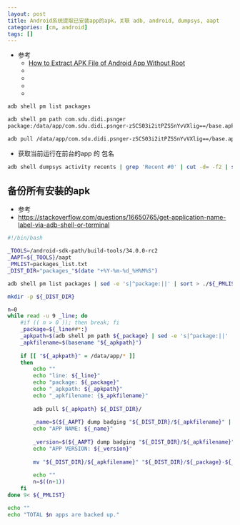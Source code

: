 ```yaml
---
layout: post
title: Android系统提取已安装app的apk，关联 adb, android, dumpsys, aapt
categories: [cm, android]
tags: []
---
```


* 参考
  * [How to Extract APK File of Android App Without Root](https://beebom.com/how-extract-apk-android-app/)
  * []()
  * []()
  * []()
  * []()



~~~bash
adb shell pm list packages

adb shell pm path com.sdu.didi.psnger
package:/data/app/com.sdu.didi.psnger-zSCS03i2itPZSSnYvVXlig==/base.apk

adb pull /data/app/com.sdu.didi.psnger-zSCS03i2itPZSSnYvVXlig==/base.apk .
~~~



* 获取当前运行在前台的app 的 包名

~~~sh
adb shell dumpsys activity recents | grep 'Recent #0' | cut -d= -f2 | sed 's| .*||' | cut -d '/' -f1
~~~



## 备份所有安装的apk

* 参考
* <https://stackoverflow.com/questions/16650765/get-application-name-label-via-adb-shell-or-terminal>


~~~sh
#!/bin/bash

_TOOLS=/android-sdk-path/build-tools/34.0.0-rc2
_AAPT=${_TOOLS}/aapt
_PMLIST=packages_list.txt
_DIST_DIR="packages_"$(date "+%Y-%m-%d_%H%M%S")

adb shell pm list packages | sed -e 's|^package:||' | sort > ./${_PMLIST}

mkdir -p ${_DIST_DIR}

n=0
while read -u 9 _line; do
    #if (( n > 0 )); then break; fi
    _package=${_line##*:}
    _apkpath=$(adb shell pm path ${_package} | sed -e 's|^package:||' | head -n 1)
    _apkfilename=$(basename "${_apkpath}")
    
    if [[ "${_apkpath}" = /data/app/* ]]
    then
        echo ""
        echo "line: ${_line}"
        echo "package: ${_package}"
        echo "_apkpath: ${_apkpath}"
        echo "_apkfilename: {$_apkfilename}"
        
        adb pull ${_apkpath} ${_DIST_DIR}/
        
        _name=$(${_AAPT} dump badging "${_DIST_DIR}/${_apkfilename}" | sed -n 's|^application-label:\(.\)\(.*\)\1$|\2|p' )
        echo "APP NAME: ${_name}"
        
        _version=$(${_AAPT} dump badging "${_DIST_DIR}/${_apkfilename}" | sed -n '/versionName=/p' | awk 'match($0, /versionName=\S+/) {print substr($0, RSTART+13, RLENGTH-14)}')
        echo "APP VERSION: ${_version}"
        
        mv "${_DIST_DIR}/${_apkfilename}" "${_DIST_DIR}/${_package}-${_version}-${_name}.apk"
        
        echo ""
        n=$((n+1))
    fi
done 9< ${_PMLIST}

echo ""
echo "TOTAL $n apps are backed up."
~~~























